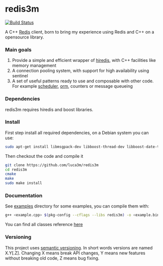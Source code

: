 redis3m
=======
[![Build Status](https://travis-ci.org/luca3m/redis3m.png?branch=master)](https://travis-ci.org/luca3m/redis3m)

A C++ [Redis](http://redis.io) client, born to bring my experience using Redis and C++ on a opensource library.

### Main goals

1. Provide a simple and efficient wrapper of [hiredis](http://github.com/redis/hiredis), with C++ facilities like memory management
2. A connection pooling system, with support for high availability using sentinel
3. A set of useful patterns ready to use and composable with other code. For example [scheduler](http://luca3m.me/2013/12/03/redis-scheduler.html), [orm](http://github.com/soveran/ohm), counters or message queueing

### Dependencies

redis3m requires hiredis and boost libraries.

### Install

First step install all required dependencies, on a Debian system you can use:

```bash
sudo apt-get install libmsgpack-dev libboost-thread-dev libboost-date-time-dev libboost-test-dev libboost-filesystem-dev libboost-system-dev libhiredis-dev cmake build-essential
```

Then checkout the code and compile it
```bash
git clone https://github.com/luca3m/redis3m
cd redis3m
cmake
make
sudo make install
```

### Documentation

See [examples](https://github.com/luca3m/redis3m/tree/master/examples) directory for some examples, you can compile them with:

```bash
g++ <example.cpp> $(pkg-config --cflags --libs redis3m) -o <example.bin>
```

You can find all classes reference [here](http://luca3m.me/redis3m/docs)

### Versioning

This project uses [semantic versioning](http://semver.org). In short words versions are named X.Y[.Z].
Changing X means break API changes, Y means new features without breaking old code, Z means bug fixing.
